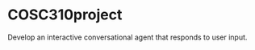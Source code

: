 COSC310project
==============

Develop an interactive conversational agent that responds to user input. 
